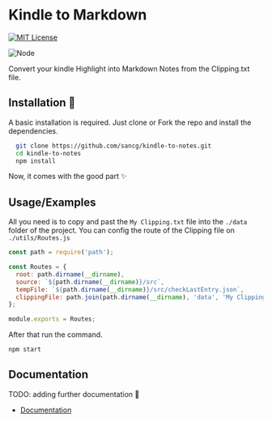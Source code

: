 # Kindle to Markdown

[![MIT License](https://img.shields.io/badge/License-MIT-green.svg)](https://choosealicense.com/licenses/mit/)

![Node](https://img.shields.io/badge/Node.js-43853D?style=for-the-badge&logo=node.js&logoColor=white)

Convert your kindle Highlight into Markdown Notes from the Clipping.txt file.

## Installation 🚀

A basic installation is required.
Just clone or Fork the repo and install the dependencies.

```bash
  git clone https://github.com/sancg/kindle-to-notes.git
  cd kindle-to-notes
  npm install
```

Now, it comes with the good part ✨

## Usage/Examples

All you need is to copy and past the `My Clipping.txt` file into the `./data` folder of the project.
You can config the route of the Clipping file on `./utils/Routes.js`

```js
const path = require('path');

const Routes = {
  root: path.dirname(__dirname),
  source: `${path.dirname(__dirname)}/src`,
  tempFile: `${path.dirname(__dirname)}/src/checkLastEntry.json`,
  clippingFile: path.join(path.dirname(__dirname), 'data', 'My Clippings.txt') // Add your Own clipping Route
};

module.exports = Routes;
```

After that run the command.

```bash
npm start
```

## Documentation

TODO: adding further documentation 🌱

- [Documentation](https://linktodocumentation)
